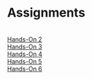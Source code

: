 
<h1>Assignments</h1>

<br>
<a href = "https://nighthawk-real.github.io/cis-2013-programs/hands-on-2/">Hands-On 2</a>
<br>
<a href = "https://nighthawk-real.github.io/cis-2013-programs/hands-on-3/">Hands-On 3</a>
<br>
<a href = "https://nighthawk-real.github.io/cis-2013-programs/hands-on-4/">Hands-On 4</a>
<br>
<a href = "https://nighthawk-real.github.io/cis-2013-programs/hands-on-5/">Hands-On 5</a>
<br>
<a href = "https://nighthawk-real.github.io/cis-2013-programs/hands-on-6/">Hands-On 6</a>
<br>